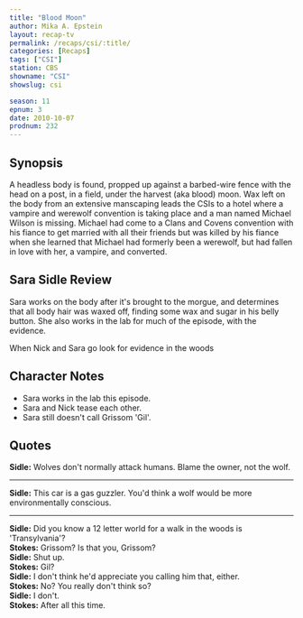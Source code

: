 ```yaml
---
title: "Blood Moon"
author: Mika A. Epstein
layout: recap-tv
permalink: /recaps/csi/:title/
categories: [Recaps]
tags: ["CSI"]
station: CBS
showname: "CSI"
showslug: csi

season: 11
epnum: 3  
date: 2010-10-07
prodnum: 232  
---
```


## Synopsis

A headless body is found, propped up against a barbed-wire fence with the head on a post, in a field, under the harvest (aka blood) moon. Wax left on the body from an extensive manscaping leads the CSIs to a hotel where a vampire and werewolf convention is taking place and a man named Michael Wilson is missing. Michael had come to a Clans and Covens convention with his fiance to get married with all their friends but was killed by his fiance when she learned that Michael had formerly been a werewolf, but had fallen in love with her, a vampire, and converted.

## Sara Sidle Review

Sara works on the body after it's brought to the morgue, and determines that all body hair was waxed off, finding some wax and sugar in his belly button. She also works in the lab for much of the episode, with the evidence.

When Nick and Sara go look for evidence in the woods

## Character Notes

* Sara works in the lab this episode.  
* Sara and Nick tease each other.  
* Sara still doesn't call Grissom 'Gil'.

## Quotes

**Sidle:** Wolves don't normally attack humans. Blame the owner, not the wolf.

* * *

**Sidle:** This car is a gas guzzler. You'd think a wolf would be more environmentally conscious.

* * *

**Sidle:** Did you know a 12 letter world for a walk in the woods is 'Transylvania'?  
**Stokes:** Grissom? Is that you, Grissom?  
**Sidle:** Shut up.  
**Stokes:** Gil?  
**Sidle:** I don't think he'd appreciate you calling him that, either.  
**Stokes:** No? You really don't think so?  
**Sidle:** I don't.  
**Stokes:** After all this time.